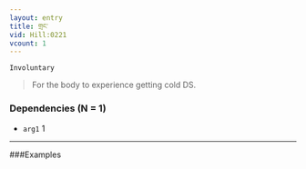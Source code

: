 ```yaml
---
layout: entry
title: གྲང་
vid: Hill:0221
vcount: 1
---
```

`Involuntary` 
> For the body to experience getting cold DS\.

### Dependencies (N = 1)
* `arg1` 1

---

###Examples



